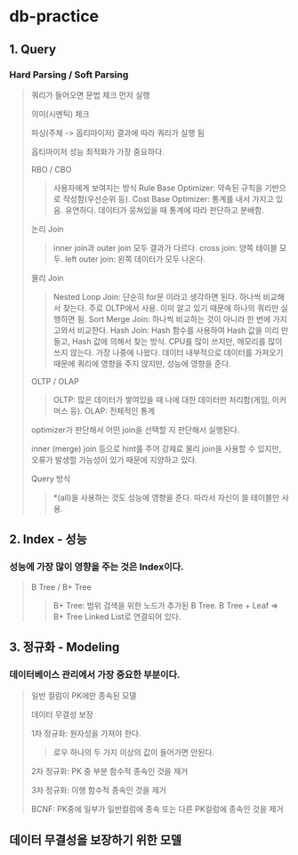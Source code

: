 # db-practice

## 1. Query

### Hard Parsing / Soft Parsing

> 쿼리가 들어오면 문법 체크 먼저 실행
>
> 의미(시멘틱) 체크
>
> 파싱(주체 -> 옵티마이저) 결과에 따라 쿼리가 실행 됨
>
> 옵티마이저 성능 최적화가 가장 중요하다.
>
> RBO / CBO
>> 사용자에게 보여지는 방식
>> Rule Base Optimizer: 약속된 규칙을 기반으로 작성함(우선순위 등).
>> Cost Base Optimizer: 통계를 내서 가지고 있음. 유연하다.
>> 데이터가 뭉쳐있을 때 통계에 따라 판단하고 분배함.
>
> 논리 Join
>> inner join과 outer join 모두 결과가 다르다.
>> cross join: 양쪽 테이블 모두.
>> left outer join: 왼쪽 데이터가 모두 나온다.
>
> 물리 Join
>> Nested Loop Join: 단순히 for문 이라고 생각하면 된다. 하나씩 비교해서 찾는다. 주로 OLTP에서 사용. 이미 알고 있기 때문에 하나의 쿼리만 실행하면 됨.
>> Sort Merge Join: 하나씩 비교하는 것이 아니라 한 번에 가지고와서 비교한다.
>> Hash Join: Hash 함수를 사용하여 Hash 값을 미리 만들고, Hash 값에 의해서 찾는 방식. CPU를 많이 쓰지만, 메모리를 많이 쓰지 않는다. 가장 나중에 나왔다.
>> 데이터 내부적으로 데이터를 가져오기 때문에 쿼리에 영향을 주지 않지만, 성능에 영향을 준다.
>
> OLTP / OLAP
>> OLTP: 많은 데이터가 쌓여있을 때 나에 대한 데이터만 처리함(게임, 이커머스 등).
>> OLAP: 전체적인 통계
>
> optimizer가 판단해서 어떤 join을 선택할 지 판단해서 실행된다.
>
> inner (merge) join 등으로 hint를 주어 강제로 물리 join을 사용할 수 있지만, 오류가 발생할 가능성이 있기 때문에 지양하고 있다.
>
> Query 방식
>> *(all)을 사용하는 것도 성능에 영향을 준다. 따라서 자신이 쓸 테이블만 사용.


## 2. Index - 성능

### 성능에 가장 많이 영향을 주는 것은 Index이다.

> B Tree / B+ Tree
>> B+ Tree: 범위 검색을 위한 노드가 추가된 B Tree.
>> B Tree + Leaf => B+ Tree
>> Linked List로 연결되어 있다.


## 3. 정규화 - Modeling

### 데이터베이스 관리에서 가장 중요한 부분이다.

> 일반 컬럼이 PK에만 종속된 모델
>>
> 데이터 무결성 보장
>>
> 1차 정규화: 원자성을 가져야 한다.
>> 로우 하나의 두 가지 이상의 값이 들어가면 안된다.
>>
> 2차 정규화: PK 중 부분 함수적 종속인 것을 제거
>>
> 3차 정규화: 이행 함수적 종속인 것을 제거
>>
> BCNF: PK중에 일부가 일반컬럼에 종속 또는 다른 PK컬럼에 종속인 것을 제거
>> 

## 데이터 무결성을 보장하기 위한 모델

